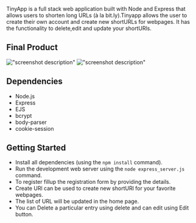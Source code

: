TinyApp is a full stack web application built with Node and Express that allows users to shorten long URLs (à la bit.ly).Tinyapp allows the user to create their own account and create new shortURLs for webpages. It has the functionality to delete,edit and update your shortURls.

## Final Product

!["screenshot description"](#)
!["screenshot description"](#)

## Dependencies

- Node.js
- Express
- EJS
- bcrypt
- body-parser
- cookie-session

## Getting Started

- Install all dependencies (using the `npm install` command).
- Run the development web server using the `node express_server.js` command.
- To register fillup the registration form by providing the details.
- Create URl can be used to create new shortURl for your favorite webpages.
- The list of URL will be updated in the home page.
- You can Delete a particular entry using delete and can edit using Edit button.
